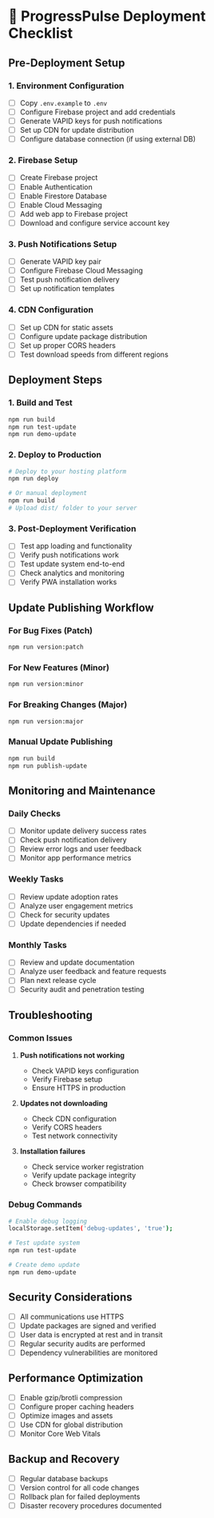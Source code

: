# 🚀 ProgressPulse Deployment Checklist

## Pre-Deployment Setup

### 1. Environment Configuration
- [ ] Copy `.env.example` to `.env`
- [ ] Configure Firebase project and add credentials
- [ ] Generate VAPID keys for push notifications
- [ ] Set up CDN for update distribution
- [ ] Configure database connection (if using external DB)

### 2. Firebase Setup
- [ ] Create Firebase project
- [ ] Enable Authentication
- [ ] Enable Firestore Database
- [ ] Enable Cloud Messaging
- [ ] Add web app to Firebase project
- [ ] Download and configure service account key

### 3. Push Notifications Setup
- [ ] Generate VAPID key pair
- [ ] Configure Firebase Cloud Messaging
- [ ] Test push notification delivery
- [ ] Set up notification templates

### 4. CDN Configuration
- [ ] Set up CDN for static assets
- [ ] Configure update package distribution
- [ ] Set up proper CORS headers
- [ ] Test download speeds from different regions

## Deployment Steps

### 1. Build and Test
```bash
npm run build
npm run test-update
npm run demo-update
```

### 2. Deploy to Production
```bash
# Deploy to your hosting platform
npm run deploy

# Or manual deployment
npm run build
# Upload dist/ folder to your server
```

### 3. Post-Deployment Verification
- [ ] Test app loading and functionality
- [ ] Verify push notifications work
- [ ] Test update system end-to-end
- [ ] Check analytics and monitoring
- [ ] Verify PWA installation works

## Update Publishing Workflow

### For Bug Fixes (Patch)
```bash
npm run version:patch
```

### For New Features (Minor)
```bash
npm run version:minor
```

### For Breaking Changes (Major)
```bash
npm run version:major
```

### Manual Update Publishing
```bash
npm run build
npm run publish-update
```

## Monitoring and Maintenance

### Daily Checks
- [ ] Monitor update delivery success rates
- [ ] Check push notification delivery
- [ ] Review error logs and user feedback
- [ ] Monitor app performance metrics

### Weekly Tasks
- [ ] Review update adoption rates
- [ ] Analyze user engagement metrics
- [ ] Check for security updates
- [ ] Update dependencies if needed

### Monthly Tasks
- [ ] Review and update documentation
- [ ] Analyze user feedback and feature requests
- [ ] Plan next release cycle
- [ ] Security audit and penetration testing

## Troubleshooting

### Common Issues
1. **Push notifications not working**
   - Check VAPID keys configuration
   - Verify Firebase setup
   - Ensure HTTPS in production

2. **Updates not downloading**
   - Check CDN configuration
   - Verify CORS headers
   - Test network connectivity

3. **Installation failures**
   - Check service worker registration
   - Verify update package integrity
   - Check browser compatibility

### Debug Commands
```bash
# Enable debug logging
localStorage.setItem('debug-updates', 'true');

# Test update system
npm run test-update

# Create demo update
npm run demo-update
```

## Security Considerations

- [ ] All communications use HTTPS
- [ ] Update packages are signed and verified
- [ ] User data is encrypted at rest and in transit
- [ ] Regular security audits are performed
- [ ] Dependency vulnerabilities are monitored

## Performance Optimization

- [ ] Enable gzip/brotli compression
- [ ] Configure proper caching headers
- [ ] Optimize images and assets
- [ ] Use CDN for global distribution
- [ ] Monitor Core Web Vitals

## Backup and Recovery

- [ ] Regular database backups
- [ ] Version control for all code changes
- [ ] Rollback plan for failed deployments
- [ ] Disaster recovery procedures documented
